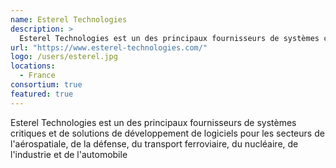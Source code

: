 ```yaml
---
name: Esterel Technologies
description: >
  Esterel Technologies est un des principaux fournisseurs de systèmes critiques et de solutions de développement de logiciels pour les secteurs de l'aérospatiale, de la défense, du transport ferroviaire, du nucléaire, de l'industrie et de l'automobile
url: "https://www.esterel-technologies.com/"
logo: /users/esterel.jpg
locations:
  - France
consortium: true
featured: true
---
```


Esterel Technologies est un des principaux fournisseurs de systèmes critiques et de solutions de développement de logiciels pour les secteurs de l'aérospatiale, de la défense, du transport ferroviaire, du nucléaire, de l'industrie et de l'automobile
